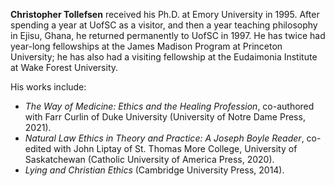 **Christopher Tollefsen** 
received his Ph.D. at Emory University in 1995. After spending a year at
UofSC as a visitor, and then a year teaching philosophy in Ejisu, Ghana, he
returned permanently to UofSC in 1997. He has twice had year-long fellowships
at the James Madison Program at Princeton University; he has also had a visiting
fellowship at the Eudaimonia Institute at Wake Forest University.

His works include:

- *The Way of Medicine: Ethics and the Healing Profession*,
co-authored with Farr
Curlin of Duke University (University of Notre Dame Press, 2021).
- *Natural Law Ethics in Theory and Practice: A Joseph Boyle Reader*,
co-edited with John Liptay of St. Thomas More College, University of
Saskatchewan
(Catholic University of America Press, 2020).
- *Lying and Christian Ethics* (Cambridge University Press, 2014).
